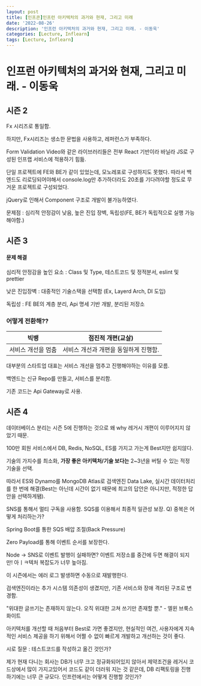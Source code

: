 ```yaml
---
layout: post
title: [인프콘]인프런 아키텍처의 과거와 현재, 그리고 미래
date: '2022-08-26'
description: '인프런 아키텍처의 과거와 현재, 그리고 미래. - 이동욱'
categories: [Lecture, Inflearn]
tags: [Lecture, Inflearn]
---
```

# 인프런 아키텍처의 과거와 현재, 그리고 미래. - 이동욱

## 시즌 2

Fx 시리즈로 통일함.

하지만, Fx시리즈는 생소한 문법을 사용하고, 레퍼런스가 부족하다.

Form Validation Video와 같은 라이브러리들은 전부 React 기반이라 바닐라 JS로 구성된 인프랩 서비스에 적용하기 힘듦.

단일 프로젝트에 FE와 BE가 같이 있었는데, 모노레포로 구성하지도 못했다. 따라서 백엔드도 리로딩되어야해서 console.log만 추가하더라도 20초를 기다려야할 정도로 무거운 프로젝트로 구성되었다.

jQuery로 인해서 Component 구조로 개발이 불가능하였다.

문제점 : 심리적 안정감이 낮음, 높은 진입 장벽, 독립성(FE, BE가 독립적으로 실행 가능해야함.)

## 시즌 3

#### 문제 해결

심리적 안정감을 높인 요소 : Class 및 Type, 테스트코드 및 정적분서, eslint 및 prettier

낮은 진입장벽 : 대중적인 기술스택을 선택함 (Ex, Layerd Arch, DI 도입)

독립성 : FE BE의 계층 분리, Api 명세 기반 개발, 분리된 저장소

### 어떻게 전환해??

| 빅뱅               | 점진적 개편(교살)                     |
| ------------------ | ------------------------------------- |
| 서비스 개선을 멈춤 | 서비스 개선과 개편을 동일하게 진행함. |

대부분의 스타트업 대표는 서비스 개선을 멈추고 진행해야하는 이유를 모름.

백엔드는 신규 Repo를 만들고, 서비스를 분리함.

기존 코드는 Api Gateway로 사용.

## 시즌 4

데이터베이스 분리는 시즌 5에 진행하는 것으로 왜 why 레거시 개편이 이루어지지 않았기 때문.

100만 회원 서비스에서 DB, Redis, NoSQL, ES를 가지고 가는게 Best지만 쉽지않다.

기술의 가지수를 최소화, **가장 좋은 아키텍처/기술 보다는** 2~3년을 버틸 수 있는 적정 기술을 선택.

따라서 ES와 Dynamo를 MongoDB Atlas로 검색엔진 Data Lake, 실시간 데이터처리를 한 번에 해결(Best는 아닌데 시간이 없기 때문에 최고의 답안은 아니지만, 적정한 답안을 선택하게됌).

SNS를 통해서 멀티 구독을 사용함. SQS를 이용해서 최종적 일관성 보장. Q) 중복은 어떻게 처리하는가?

Spring Boot를 통한 SQS 배압 조절(Back Pressure) 

Zero Payload를 통해 이벤트 순서를 보장한다.

Node -> SNS로 이벤트 발행이 실패하면? 이벤트 저장소를 중간에 두면 해결이 되지만! 아ㅣㅋ텍처 복잡도가 너무 높아짐.

이 시즌에서는 에러 로그 발생하면 수동으로 재발행한다.

검색엔진이라는 추가 시스템 의존성이 생겼지만, 기존 서비스와 장애 격리된 구조로 변경함.

"위대한 글쓰기는 존재하지 않는다. 오직 위대한 고쳐 쓰기만 존재할 뿐." - 엘윈 브룩스 화이트

아키텍처를 개선할 때 처음부터 Best로 가면 좋겠지만, 현실적인 여건, 사용자에게 지속적인 서비스 제공을 하기 위해서 어쩔 수 없이 빠르게 개발하고 개선하는 것이 좋다.

시로 질문 : 테스트코드를 작성하고 옮긴 것인가?

제가 현재 다니는 회사는 DB가 너무 크고 정규화되어있지 않아서 제약조건을 레거시 코드상에서 많이 가지고있어서 코드도 같이 더러워 지는 것 같은데, DB 리팩토링을 진행하기에는 너무 큰 규모다. 인프런에서는 어떻게 진행할 것인가?